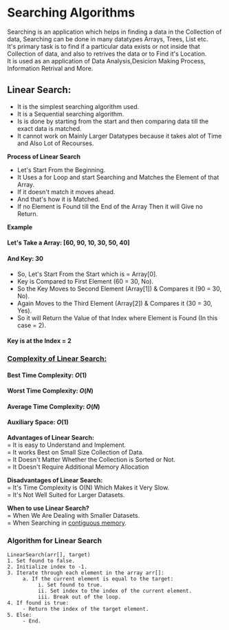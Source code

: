 # Searching Algorithms
Searching is an application which helps in finding a data in the Collection of data, Searching can be done in many datatypes Arrays, Trees, List etc.  
It's primary task is to find if a particular data exists or not inside that Collection of data, and also to retrives the data or to Find it's Location.  
It is used as an application of Data Analysis,Desicion Making Process, Information Retrival and More.  

## Linear Search:       
+ It is the simplest searching algorithm used.
+ It is a Sequential searching algorithm.         
+ Is is done by starting from the start and then comparing data till the exact data is matched.  
+ It cannot work on Mainly Larger Datatypes because it takes alot of Time and Also Lot of Recourses.   

**Process of Linear Search**
+ Let's Start From the Beginning.
+ It Uses a for Loop and start Searching and Matches the Element of that Array.
+ If it doesn't match it moves ahead.
+ And that's how it is Matched.
+ If no Element is Found till the End of the Array Then it will Give no Return.   

**Example**
#### Let's Take a Array: [60, 90, 10, 30, 50, 40]       
#### And Key: 30

+ So, Let's Start From the Start which is = Array[0].
+ Key is Compared to First Element (60 = 30, No).
+ So the Key Moves to Second Element (Array[1]) & Compares it (90 = 30, No).
+ Again Moves to the Third Element (Array[2]) & Compares it (30 = 30, Yes).
+ So it will Return the Value of that Index where Element is Found (In this case = 2).

#### Key is at the Index = 2

### <u> **Complexity of Linear Search:** </u>  
#### Best Time Complexity: $O(1)$  
#### Worst Time Complexity: $O(N)$  
#### Average Time Complexity: $O(N)$  
#### Auxiliary Space: $O(1)$  

**Advantages of Linear Search:**  
= It is easy to Understand and Implement.  
= It works Best on Small Size Collection of Data.    
= It Doesn't Matter Whether the Collection is Sorted or Not.   
= It Doesn't Require Additional Memory Allocation

**Disadvantages of Linear Search:**  
= It's Time Complexity is O(N) Which Makes it Very Slow.    
= It's Not Well Suited for Larger Datasets.    

**When to use Linear Search?**     
= When We Are Dealing with Smaller Datasets.     
= When Searching in [contiguous memory](https://pastemd.netlify.app/pastes/tF4R22euoWRVDp1BJD3e).

### Algorithm for Linear Search
```
LinearSearch(arr[], target)
1. Set found to false.
2. Initialize index to -1.
3. Iterate through each element in the array arr[]:
     a. If the current element is equal to the target:
          i. Set found to true.
          ii. Set index to the index of the current element.
          iii. Break out of the loop.
4. If found is true:
     - Return the index of the target element.
5. Else:
     - End.
```
